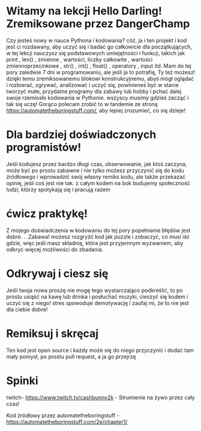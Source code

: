 # Witamy na lekcji Hello Darling! Zremiksowane przez DangerChamp
 Czy jesteś nowy w nauce Pythona i kodowania? cóż, ja i ten projekt i kod jest ci rozdawany, aby uczyć się i badać go całkowicie dla początkujących, w tej lekcji nauczysz się podstawowych umiejętności i funkcji, takich jak print , len() , zmienne , wartości, liczby całkowite , wartości zmiennoprzecinkowe , str() , int() , float() , operatory , input itd. Mam do tej pory zaledwie 7 dni w programowaniu, ale jeśli ja to potrafię, Ty też możesz! dzięki temu zremiksowanemu blokowi konstrukcyjnemu, abyś mógł oglądać i rozbierać, zgrywać, analizować i uczyć się, powinieneś być w stanie tworzyć małe, przydatne programy dla zabawy lub hobby i pchać dalej swoje rzemiosło kodowania w Pythonie. wszyscy musimy gdzieś zacząć i tak się uczę! Gorąco polecam zrobić to w tandemie ze stroną https://automatetheboringstuff.com/, aby lepiej zrozumieć, co się dzieje!
 
 # Dla bardziej doświadczonych programistów!
 Jeśli kodujesz przez bardzo długi czas, obserwowanie, jak ktoś zaczyna, może być po prostu zabawne i nie tylko możesz przyczynić się do kodu źródłowego i wprowadzić swój własny remiks kodu, ale także przekazać opinię, jeśli coś jest nie tak. z całym kodem na bok budujemy społeczność ludzi, którzy spotykają się i pracują razem

 # ćwicz praktykę!
Z mojego doświadczenia w kodowaniu do tej pory popełnianie błędów jest dobre. . .Zabawa! możesz rozgryźć kod jak puzzle i zobaczyć, co musi iść gdzie, więc jeśli masz składnię, która jest przyjemnym wyzwaniem, aby odkryć więcej możliwości do zbadania.

# Odkrywaj i ciesz się
Jeśli twoja nowa proszę nie mogę tego wystarczająco podkreślić, to po prostu usiąść na kawę lub drinka i posłuchać muzyki, cieszyć się kodem i uczyć się z niego! stres spowoduje demotywację i zaufaj mi, że to nie jest dla ciebie dobre!

# Remiksuj i skręcaj
Ten kod jest open source i każdy może się do niego przyczynić i dodać tam mały pomysł, po prostu pull request, a ja go przejrzę


# Spinki
twitch- https://www.twitch.tv/cashbunny2k - Strumienie na żywo przez cały czas!

Kod źródłowy przez automatetheboringstuff - https://automatetheboringstuff.com/2e/chapter1/
